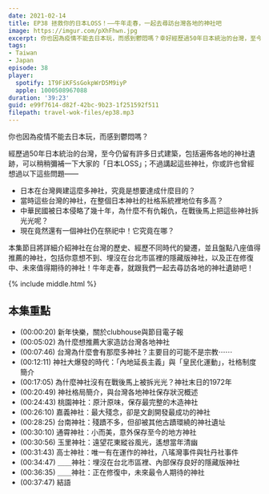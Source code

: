 ```yaml
---
date: 2021-02-14
title: EP38 拯救你的日本LOSS！——牛年走春，一起去尋訪台灣各地的神社吧
image: https://imgur.com/pXhFhwn.jpg
excerpt: 你也因為疫情不能去日本玩，而感到鬱悶嗎？幸好經歷過50年日本統治的台灣，至今仍留有許多日式建築，包括遍佈各地的神社遺跡，可以稍稍彌補你的「日本LOSS」！不過，日本人在台灣興建這麼多神社，究竟是想要達成什麼目的？為什麼多數神社戰後都沒有被馬上拆除？現在唯一維持祭祀的神社又是在哪？本集節目將詳細介紹神社在台灣的歷史，並且盤點八座值得推薦的神社，包括你意想不到、埋沒在台北市區裡的隱藏版神社！牛年走春，就跟我們一起去尋訪各地的神社遺跡吧！
tags:
- Taiwan
- Japan
episode: 38
player:
  spotify: 1T9FiKFSsGokpWrD5M9iyP
  apple: 1000508967088
duration: '39:23'
guid: e99f7614-d82f-42bc-9b23-1f251592f511
filepath: travel-wok-files/ep38.mp3
---
```


你也因為疫情不能去日本玩，而感到鬱悶嗎？

經歷過50年日本統治的台灣，至今仍留有許多日式建築，包括遍佈各地的神社遺跡，可以稍稍彌補一下大家的「日本LOSS」；不過講起這些神社，你或許也曾經想過以下這些問題——

* 日本在台灣興建這麼多神社，究竟是想要達成什麼目的？
* 當時這些台灣的神社，在整個日本神社的社格系統裡地位有多高？
* 中華民國被日本侵略了幾十年，為什麼不有仇報仇，在戰後馬上把這些神社拆光光呢？
* 現在竟然還有一個神社仍在祭祀中！它究竟在哪？

本集節目將詳細介紹神社在台灣的歷史、經歷不同時代的變遷，並且盤點八座值得推薦的神社，包括你意想不到、埋沒在台北市區裡的隱藏版神社，以及正在修復中、未來值得期待的神社！牛年走春，就跟我們一起去尋訪各地的神社遺跡吧！



{% include middle.html %}

## 本集重點

* (00:00:20) 新年快樂，關於clubhouse與節目電子報
* (00:05:02) 為什麼想推薦大家造訪台灣各地神社
* (00:07:46) 台灣為什麼會有那麼多神社？主要目的可能不是宗教⋯⋯
* (00:12:11) 神社大爆發的時代：「內地延長主義」與「皇民化運動」，社格制度簡介
* (00:17:05) 為什麼神社沒有在戰後馬上被拆光光？神社末日的1972年
* (00:20:49) 神社格局簡介，與台灣各地神社保存狀況概述
* (00:24:43) 桃園神社：原汁原味，保存最完整的木造神社
* (00:26:10) 嘉義神社：最大殘念，卻是文創開發最成功的神社
* (00:28:25) 台南神社：殘蹟不多，但卻被其他古蹟環繞的神社遺址
* (00:30:10) 通霄神社：小而美，意外保存至今的地方神社
* (00:30:56) 玉里神社：遠望花東縱谷風光，遙想當年清幽
* (00:31:43) 高士神社：唯一有在運作的神社，八瑤灣事件與牡丹社事件
* (00:34:47) ＿＿神社：埋沒在台北市區裡、內部保存良好的隱藏版神社
* (00:36:35) ＿＿神社：正在修復中，未來最令人期待的神社
* (00:37:47) 結語
